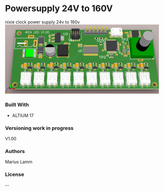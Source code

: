 # Powersupply 24V to 160V
nixie clock power supply 24v to 160v
![img](https://github.com/MariusLamm/IKEA_LED_1.0_STM32/blob/master/IKEA_LED_PCB.PNG)

### Built With
- ALTIUM 17

### Versioning work in progress
V1.00 

### Authors
Marius Lamm

### License
--
